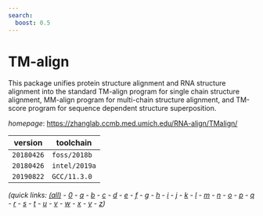 ```yaml
---
search:
  boost: 0.5
---
```

# TM-align

This package unifies protein structure alignment and RNA structure alignment  into the standard TM-align program for single chain structure alignment, MM-align program for  multi-chain structure alignment, and TM-score program for sequence dependent structure superposition.

*homepage*: <https://zhanglab.ccmb.med.umich.edu/RNA-align/TMalign/>

version | toolchain
--------|----------
``20180426`` | ``foss/2018b``
``20180426`` | ``intel/2019a``
``20190822`` | ``GCC/11.3.0``


*(quick links: [(all)](../index.md) - [0](../0/index.md) - [a](../a/index.md) - [b](../b/index.md) - [c](../c/index.md) - [d](../d/index.md) - [e](../e/index.md) - [f](../f/index.md) - [g](../g/index.md) - [h](../h/index.md) - [i](../i/index.md) - [j](../j/index.md) - [k](../k/index.md) - [l](../l/index.md) - [m](../m/index.md) - [n](../n/index.md) - [o](../o/index.md) - [p](../p/index.md) - [q](../q/index.md) - [r](../r/index.md) - [s](../s/index.md) - [t](../t/index.md) - [u](../u/index.md) - [v](../v/index.md) - [w](../w/index.md) - [x](../x/index.md) - [y](../y/index.md) - [z](../z/index.md))*

